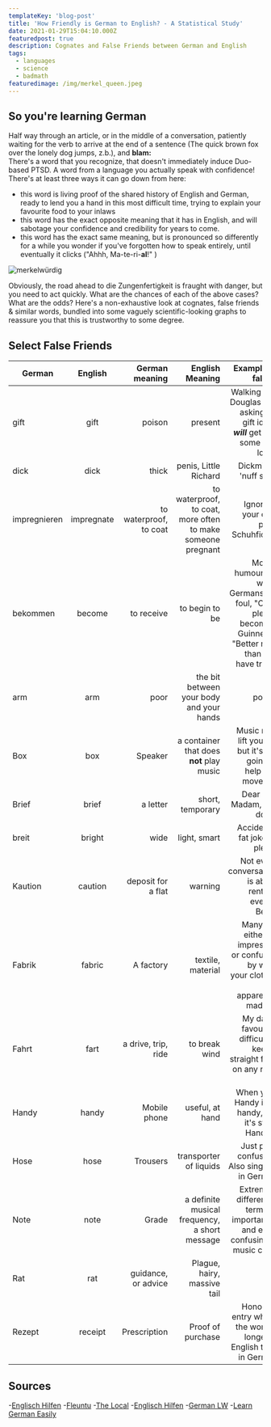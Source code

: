 ```yaml
---
templateKey: 'blog-post'
title: 'How Friendly is German to English? - A Statistical Study'
date: 2021-01-29T15:04:10.000Z
featuredpost: true
description: Cognates and False Friends between German and English
tags:
  - languages
  - science
  - badmath
featuredimage: /img/merkel_queen.jpeg
---
```


>
## So you're learning German

Half way through an article, or in the middle of a conversation, patiently waiting for the verb to arrive at the end of a sentence (The quick brown fox over the lonely dog jumps, z.b.), and **blam:**  
There's a word that you recognize, that doesn't immediately induce Duo-based PTSD. A word from a language you actually speak with confidence! There's at least three ways it can go down from here:
- this word is living proof of the shared history of English and German, ready to lend you a hand in this most difficult time, trying to explain your favourite food to your inlaws
- this word has the exact opposite meaning that it has in English, and will sabotage your confidence and credibility for years to come.
- this word has the exact same meaning, but is pronounced so differently for a while you wonder if you've forgotten how to speak entirely, until eventually it clicks ("Ahhh, Ma-te-ri-**al**!" )

![merkelwürdig](/img/merkel_queen.jpeg)

Obviously, the road ahead to die Zungenfertigkeit is fraught with danger, but you need to act quickly. What are the chances of each of the above cases? What are the odds?
Here's a non-exhaustive look at cognates, false friends & similar words, bundled into some vaguely scientific-looking graphs to reassure you that this is trustworthy to some degree.

## Select False Friends
| German        | English       | German meaning  | English Meaning | Example of fallout |
| ------------- |:-------------:| ---------------:|----------------:|-------------------:|
| gift          | gift          |   poison        |   present       |      Walking into Douglas and asking for gift ideas ***will*** get you some odd looks        |
| dick          | dick          |   thick    |   penis, Little Richard        |      Dickmilch, 'nuff said'       |
| impregnieren  | impregnate    |    to waterproof, to coat   |   to waterproof, to coat, more often to make someone pregnant         |      Ignore at your own peril, Schuhficker        |
| bekommen      | become        |    to receive   |   to begin to be         |      Mostly humourous when Germans fall foul, "Can I please become a Guinness?  "Better men than you have tried"       |
| arm           | arm           |    poor   |   the bit between your body and your hands         |      potato        |
| Box           | box           |    Speaker   |   a container that does **not** play music         |     Music may lift you up, but it's not going to help you move flat        |
| Brief         | brief         |    a letter   |   short, temporary         |      Dear Sir / Madam, just don't.  |
| breit         | bright        |    wide   |   light, smart        |      Accidental fat jokes a plenty        |
| Kaution       | caution       |    deposit for a flat   |   warning         |      Not every conversation is about renting, even in Berlin        |
| Fabrik        | fabric        |    A factory   |   textile, material         |      Many will either be impressed or confused by what your clothes are apparently made of        |
| Fahrt         | fart          |    a drive, trip, ride   |   to break wind         |      My dad's favourite, difficult to keep a straight face on any road trip        |
| Handy         | handy         |    Mobile phone   |   useful, at hand         |      When your Handy isn't handy, but it's still a Handy :/        |
| Hose          | hose          |    Trousers   |  transporter of liquids        |      Just plain confusing. Also singular in German        |
| Note          | note          |    Grade   |   a definite musical frequency, a short message         |      Extremely different in terms of importance, and extra confusing in music class        |
| Rat         | rat          |    guidance, or advice   |   Plague, hairy, massive tail         |             |
| Rezept          | receipt          |    Prescription   |   Proof of purchase         |      Honorary entry where the word is longer in English than in German        | {.table-stylish}
<!---
>

 gift (das gift?)
become
>
## Cognates (True Friends who help you hide ze Körper)

everything latin, ever
| German        | English       | German meaning  | English Meaning | Example of fallout |
| ------------- |:-------------:| ---------------:|----------------:|-------------------:|
| gift          | gift          | definition      |      potato     |      potato        |
| dick          | dick          |   definition    |   questo        |      potato        |
| impregnieren  | impregnate    |    deifnition   |   ideal         |      potato        |
| bekommen      | become        |    deifnition   |   ideal         |      potato        |
| arm           | arm           |    deifnition   |   ideal         |      potato        |
| Art           | art           |    deifnition   |   ideal         |      potato        |
| Box           | box           |    deifnition   |   ideal         |      potato        |
| brav          | brave         |    deifnition   |   ideal         |      potato        |
| Brief         | brief         |    deifnition   |   ideal         |      potato        |
| breit         | bright        |    deifnition   |   ideal         |      potato        |
| Kaution       | caution       |    deifnition   |   ideal         |      potato        |
| Fabrik        | fabric        |    deifnition   |   ideal         |      potato        |
| Fahrt         | fart          |    deifnition   |   ideal         |      potato        |
| vor           | for           |    deifnition   |   ideal         |      potato        |
| Handy         | handy         |    deifnition   |   ideal         |      potato        |
| hose          | hose          |    deifnition   |   ideal         |      potato        |
>
## Edge cases / weirdness
comments, like different pronunciation despite being same word/spelling
anedocte anesthesia
>
## Summation & Conclusion
summed table
terrible graph ![santaeatyourheartout](/img/graph.jpg)

suggestions of missing words to increase exhaustiveness please tweet @Difeorleth
-->
## Sources
-[Englisch Hilfen](https://www.englisch-hilfen.de/en/words/false_friends.htm)
-[Fleuntu](https://www.fluentu.com/blog/german/false-friends-english-german/)
-[The Local](https://www.thelocal.de/20180312/the-top-10-false-friends-between-german-and-english)
-[Englisch Hilfen](https://www.englisch-hilfen.de/en/words/true_friends.htm)
-[German LW](https://www.germanlw.com/same-words-in-german-and-english/)
-[Learn German Easily](https://learn-german-easily.com/same-meaning-in-german-and-english)
